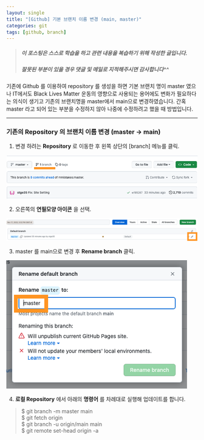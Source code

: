 ```yaml
---
layout: single
title: "[Github] 기본 브랜치 이름 변경 (main, master)"
categories: git
tags: [github, branch]
---
```




> ##### 이 포스팅은 스스로 학습을 하고 관련 내용을 복습하기 위해 작성한 글입니다.   
> ##### 잘못된 부분이 있을 경우 댓글 및 메일로 지적해주시면 감사합니다^^
 
기존에 Github 를 이용하여 repository 를 생성을 하면 기본 브랜치 명이 master 였으나 IT에서도 Black Lives Matter 운동의 영향으로 
사용되는 용어에도 변화가 필요하다는 의식이 생기고 기존의 브랜치명을 master에서 main으로 변경하였습니다.
간혹 master 라고 되어 있는 부분을 수정하지 않아 나중에 수정하려고 했을 때 방법입니다.

<hr/>


### 기존의 Repository 의 브랜치 이름 변경 (master -> main)

1. 변경 하려는 **Repository** 로 이동한 후 왼쪽 상단의 [branch] 메뉴를 클릭.

<img alt="screenshoot1.png" src="https://github.com/stge35/stge35.github.io/blob/main/images/2023-11-17-change-branch-name/screenshoot1.png?raw=true">

2. 오른쪽의 **연필모양 아이콘** 을 선택.

<img alt="screenshoot1.png" src="https://github.com/stge35/stge35.github.io/blob/main/images/2023-11-17-change-branch-name/screenshoot2.png?raw=true">

3. master 를 main으로 변경 후 **Rename branch** 클릭.

<img alt="screenshoot1.png" src="https://github.com/stge35/stge35.github.io/blob/main/images/2023-11-17-change-branch-name/screenshoot3.png?raw=true">

4. **로컬 Repository** 에서 아래의 **명령어** 를 차례대로 실행해 업데이트를 합니다.

> $ git branch -m master main  
> $ git fetch origin  
> $ git branch -u origin/main main  
> $ git remote set-head origin -a